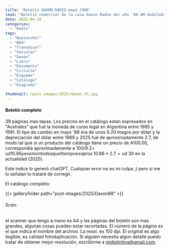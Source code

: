 ```yaml
---
title: 'Boletín DAXON RADIO mayo 1988'
lead: "Boletín comercial de la casa Daxon Radio del año '88 AM modulado en pantalla, circuito, comentarios"
date: 2025-04-18
categories:
  - "Radio"
tags:
  - "Boatanchor"
  - "BEH"
  - "Transmisor"
  - "Valvular"
  - "Daxon"
  - "Libro"
  - "Documento"
  - "Circuito"
  - "Esquema"
  - "Catálogo"
  - "Diagrama"

thumbnail: /post-images/2025/daxon_th.jpg
---
```


#### Boletín completo
39 páginas mas tapas. 
Los precios en el catálogo están expresados en "Australes" que fué la moneda de
curso legal en Argentina entre 1985 y 1991. El tipo de cambio en mayo '88 era
de unos 9.20 magos por dólar y la depreciación del dólar entre 1988 y 2025 fué
de aproximadamente 2.7, de modo tal que si un producto del catálogo tiene un
precio de A100.00, correspondía aproximadamente a 100/9.2= u$d 10.86 y ese
monto de aquel tiempo es aprox. 10.86*2.7 = u$d 30 en la actualidad (2025).


Este índice lo generó chatGPT. Cualquier error no es mi culpa ;) pero si me lo
señalan lo trataré de corregir.




El catálogo completo:

{{< galleryfolder path="post-images/2025/Daxon88" >}}






###### Scan: 
el scanner que tengo a mano es A4 y las páginas del boletín son mas
grandes, algunas cosas pueden estar recortadas. El número de la página es el que indica
el nombre del archivo. La resol. es 150 dpi.  El original es algo ilegible, es
calidad fotoduplicación. Si alguien necesita algún detalle puedo tratar de obtener mejor
resolución, escribirme a midistintiva@gmail.com.





